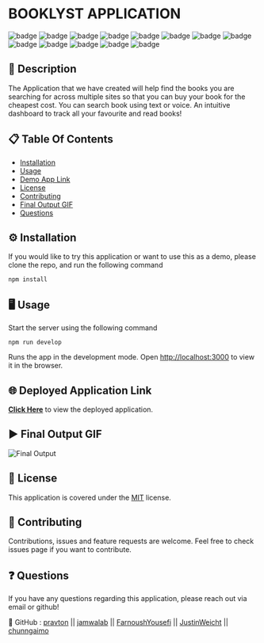 # BOOKLYST APPLICATION

![badge](https://img.shields.io/badge/licence-MIT-green) ![badge](https://img.shields.io/badge/-HTML-red) ![badge](https://img.shields.io/badge/-CSS-red) ![badge](https://img.shields.io/badge/-Javascript-red) ![badge](https://img.shields.io/badge/-Node.js-red) ![badge](https://img.shields.io/badge/-React-red) ![badge](https://img.shields.io/badge/-graphQL-red) ![badge](https://img.shields.io/badge/-apolloServerExpress-red) ![badge](https://img.shields.io/badge/-bcrypt-red) ![badge](https://img.shields.io/badge/-mongoose-red) ![badge](https://img.shields.io/badge/-jsonwebtoken-red) ![badge](https://img.shields.io/badge/-redux-red) ![badge](https://img.shields.io/badge/-bootstrap-red)

## 📜 Description 

 The Application that we have created will help find the books you are searching for across multiple sites so that you can buy your book for the cheapest cost. You can search book using text or voice. An intuitive dashboard to track all your favourite and read books!

## 📋 Table Of Contents 
- [Installation](#%EF%B8%8F-installation)
- [Usage](#%EF%B8%8F-usage) 
- [Demo App Link](#-deployed-application-link) 
- [License](#-license) 
- [Contributing](#-contributing) 
- [Final Output GIF](#%EF%B8%8F-final-output-gif) 
- [Questions](#-questions) 

## ⚙️ Installation 

If you would like to try this application or want to use this as a demo, please clone the repo, and run the following command 

``` 
npm install
``` 

## 🖥️ Usage 

Start the server using the following command
``` 
npm run develop
``` 
Runs the app in the development mode.
Open [http://localhost:3000](http://localhost:3000) to view it in the browser.

## 🌐 Deployed Application Link 

[**Click Here**](https://booklyst-project.herokuapp.com/) to view the deployed application. 

## ▶️ Final Output GIF 

![Final Output](./src/images/final-output.gif "Final output of the project") 

## 📝 License 

This application is covered under the [MIT](https://choosealicense.com/licenses/mit/) license. 

## 🤝 Contributing 

Contributions, issues and feature requests are welcome. Feel free to check issues page if you want to contribute. 

## ❓ Questions 

If you have any questions regarding this application, please reach out via email or github! 

🤖 GitHub : [pravton](https://github.com/pravton) || [jamwalab](https://github.com/jamwalab) || [FarnoushYousefi](https://github.com/FarnoushYousefi) || [JustinWeicht](https://github.com/JustinWeicht) || [chunngaimo](https://github.com/chunngaimo)